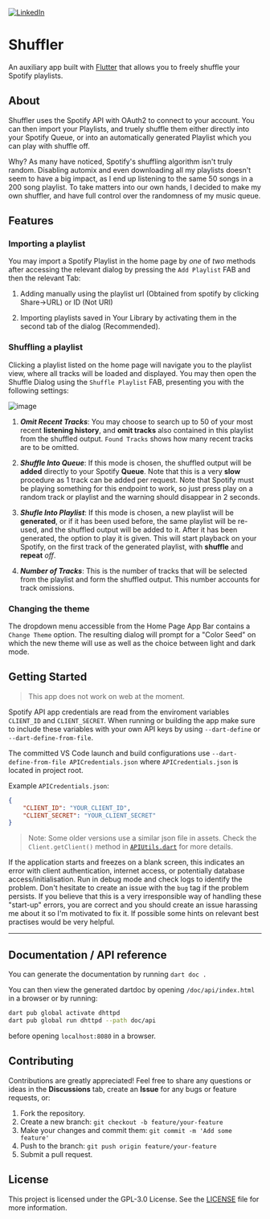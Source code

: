 [![LinkedIn](https://img.shields.io/badge/-LinkedIn-black.svg?style=for-the-badge&logo=linkedin&colorB=555)](https://www.linkedin.com/in/andreas-nicolaou-a11009164)

# Shuffler

An auxiliary app built with [Flutter](https://flutter.dev) that allows you to freely shuffle your Spotify playlists.

## About

Shuffler uses the Spotify API with OAuth2 to connect to your account. You can then import your Playlists, and truely shuffle them either directly into your Spotify Queue, or into an automatically generated Playlist which you can play with shuffle off.

Why?
As many have noticed, Spotify's shuffling algorithm isn't truly random. Disabling automix and even downloading all my playlists doesn't seem to have a big impact, as I end up listening to the same 50 songs in a 200 song playlist. To take matters into our own hands, I decided to make my own shuffler, and have full control over the randomness of my music queue.

## Features

### Importing a playlist
You may import a Spotify Playlist in the home page by *one* of *two* methods after accessing the relevant dialog by pressing the `Add Playlist` FAB and then the relevant Tab:

1. Adding manually using the playlist url (Obtained from spotify by clicking Share->URL) or ID (Not URI)

2. Importing playlists saved in Your Library by activating them in the second tab of the dialog (Recommended).

### Shuffling a playlist
Clicking a playlist listed on the home page will navigate you to the playlist view, where all tracks will be loaded and displayed. You may then open the Shuffle Dialog using the `Shuffle Playlist` FAB, presenting you with the following settings:

![image](https://github.com/user-attachments/assets/4099c6d2-df87-4132-83b5-07c053669493)

1. ***Omit Recent Tracks***: You may choose to search up to 50 of your most recent **listening history**, and **omit tracks** also contained in this playlist from the shuffled output. `Found Tracks` shows how many recent tracks are to be omitted.

2. ***Shuffle Into Queue***: If this mode is chosen, the shuffled output will be **added** directly to your Spotify **Queue**. Note that this is a very **slow** procedure as 1 track can be added per request. Note that Spotify must be playing something for this endpoint to work, so just press play on a random track or playlist and the warning should disappear in 2 seconds.

3. ***Shufle Into Playlist***: If this mode is chosen, a new playlist will be **generated**, or if it has been used before, the same playlist will be re-used, and the shuffled output will be added to it. After it has been generated, the option to play it is given. This will start playback on your Spotify, on the first track of the generated playlist, with **shuffle** and **repeat** *off*.

4. ***Number of Tracks***: This is the number of tracks that will be selected from the playlist and form the shuffled output. This number accounts for track omissions.

### Changing the theme
The dropdown menu accessible from the Home Page App Bar contains a `Change Theme` option. The resulting dialog will prompt for a "Color Seed" on which the new theme will use as well as the choice between light and dark mode.

## Getting Started

> This app does not work on web at the moment.

Spotify API app credentials are read from the enviroment variables `CLIENT_ID` and `CLIENT_SECRET`. When running or building the app make sure to include these variables with your own API keys by using `--dart-define` or `--dart-define-from-file`.

The committed VS Code launch and build configurations use `--dart-define-from-file APICredentials.json` where `APICredentials.json` is located in project root.

Example `APICredentials.json`:

```json
{
    "CLIENT_ID": "YOUR_CLIENT_ID",
    "CLIENT_SECRET": "YOUR_CLIENT_SECRET"
}
```

> Note: Some older versions use a similar json file in assets. Check the `Client.getClient()` method in [`APIUtils.dart`](lib/api_utils.dart) for more details.

If the application starts and freezes on a blank screen, this indicates an error with client authentication, internet access, or potentially database access/initialisation. Run in debug mode and check logs to identify the problem. Don't hesitate to create an issue with the `bug` tag if the problem persists. If you believe that this is a very irresponsible way of handling these "start-up" errors, you are correct and you should create an issue harassing me about it so I'm motivated to fix it. If possible some hints on relevant best practises would be very helpful.

---

## Documentation / API reference

You can generate the documentation by running `dart doc .`

You can then view the generated dartdoc by opening `/doc/api/index.html` in a browser or by running:

```bash
dart pub global activate dhttpd
dart pub global run dhttpd --path doc/api
```

before opening `localhost:8080` in a browser.

## Contributing

Contributions are greatly appreciated! Feel free to share any questions or ideas in the **Discussions** tab, create an **Issue** for any bugs or feature requests, or:
1. Fork the repository.
2. Create a new branch: `git checkout -b feature/your-feature`
3. Make your changes and commit them: `git commit -m 'Add some feature'`
4. Push to the branch: `git push origin feature/your-feature`
5. Submit a pull request.

## License

This project is licensed under the GPL-3.0 License. See the [LICENSE](LICENSE) file for more information.
